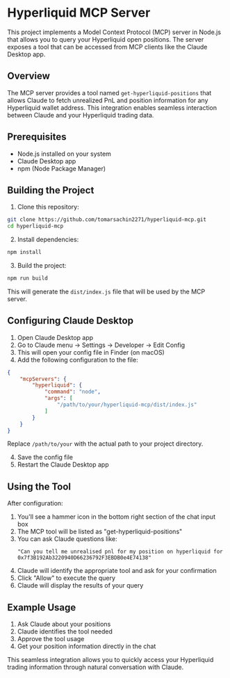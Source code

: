 # Hyperliquid MCP Server

This project implements a Model Context Protocol (MCP) server in Node.js that allows you to query your Hyperliquid open positions. The server exposes a tool that can be accessed from MCP clients like the Claude Desktop app.

## Overview

The MCP server provides a tool named `get-hyperliquid-positions` that allows Claude to fetch unrealized PnL and position information for any Hyperliquid wallet address. This integration enables seamless interaction between Claude and your Hyperliquid trading data.

## Prerequisites

- Node.js installed on your system
- Claude Desktop app
- npm (Node Package Manager)

## Building the Project

1. Clone this repository:
```bash
git clone https://github.com/tomarsachin2271/hyperliquid-mcp.git
cd hyperliquid-mcp
```

2. Install dependencies:
```bash
npm install
```

3. Build the project:
```bash
npm run build
```
This will generate the `dist/index.js` file that will be used by the MCP server.

## Configuring Claude Desktop

1. Open Claude Desktop app
2. Go to Claude menu → Settings → Developer → Edit Config
3. This will open your config file in Finder (on macOS)
4. Add the following configuration to the file:

```json
{
    "mcpServers": {
        "hyperliquid": {
            "command": "node",
            "args": [
                "/path/to/your/hyperliquid-mcp/dist/index.js"
            ]
        }
    }
}
```

Replace `/path/to/your` with the actual path to your project directory.

4. Save the config file
5. Restart the Claude Desktop app

## Using the Tool

After configuration:

1. You'll see a hammer icon in the bottom right section of the chat input box
2. The MCP tool will be listed as "get-hyperliquid-positions"
3. You can ask Claude questions like:
   ```
   "Can you tell me unrealised pnl for my position on hyperliquid for 0x7f3B192Ab3220940D66236792F3EBDB0e4E74138"
   ```
4. Claude will identify the appropriate tool and ask for your confirmation
5. Click "Allow" to execute the query
6. Claude will display the results of your query

## Example Usage

1. Ask Claude about your positions
2. Claude identifies the tool needed
3. Approve the tool usage
4. Get your position information directly in the chat

This seamless integration allows you to quickly access your Hyperliquid trading information through natural conversation with Claude. 